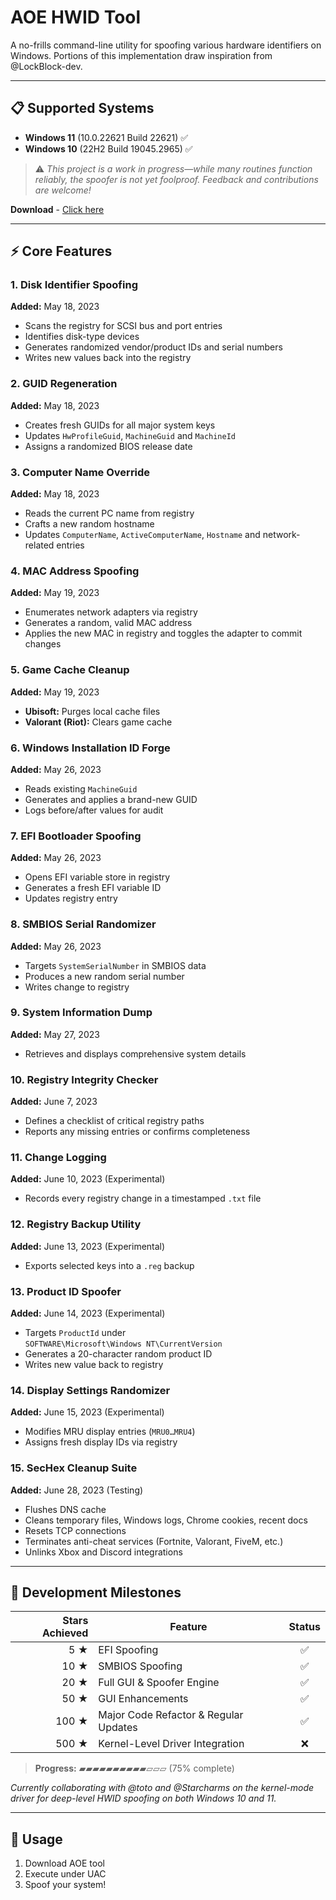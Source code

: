 # AOE HWID Tool

A no-frills command-line utility for spoofing various hardware identifiers on Windows. Portions of this implementation draw inspiration from @LockBlock-dev.

---

## 📋 Supported Systems

- **Windows 11** (10.0.22621 Build 22621) ✅  
- **Windows 10** (22H2 Build 19045.2965) ✅  

> ⚠️ _This project is a work in progress—while many routines function reliably, the spoofer is not yet foolproof. Feedback and contributions are welcome!_

**Download** - [Click here](https://github.com/notbruto/AOE_HWID_tool/releases/tag/v.1%2B)

---

## ⚡ Core Features

### 1. Disk Identifier Spoofing  
**Added:** May 18, 2023  
- Scans the registry for SCSI bus and port entries  
- Identifies disk-type devices  
- Generates randomized vendor/product IDs and serial numbers  
- Writes new values back into the registry  

### 2. GUID Regeneration  
**Added:** May 18, 2023  
- Creates fresh GUIDs for all major system keys  
- Updates `HwProfileGuid`, `MachineGuid` and `MachineId`  
- Assigns a randomized BIOS release date  

### 3. Computer Name Override  
**Added:** May 18, 2023  
- Reads the current PC name from registry  
- Crafts a new random hostname  
- Updates `ComputerName`, `ActiveComputerName`, `Hostname` and network-related entries  

### 4. MAC Address Spoofing  
**Added:** May 19, 2023  
- Enumerates network adapters via registry  
- Generates a random, valid MAC address  
- Applies the new MAC in registry and toggles the adapter to commit changes  

### 5. Game Cache Cleanup  
**Added:** May 19, 2023  
- **Ubisoft:** Purges local cache files  
- **Valorant (Riot):** Clears game cache  

### 6. Windows Installation ID Forge  
**Added:** May 26, 2023  
- Reads existing `MachineGuid`  
- Generates and applies a brand-new GUID  
- Logs before/after values for audit  

### 7. EFI Bootloader Spoofing  
**Added:** May 26, 2023  
- Opens EFI variable store in registry  
- Generates a fresh EFI variable ID  
- Updates registry entry  

### 8. SMBIOS Serial Randomizer  
**Added:** May 26, 2023  
- Targets `SystemSerialNumber` in SMBIOS data  
- Produces a new random serial number  
- Writes change to registry  

### 9. System Information Dump  
**Added:** May 27, 2023  
- Retrieves and displays comprehensive system details  

### 10. Registry Integrity Checker  
**Added:** June 7, 2023  
- Defines a checklist of critical registry paths  
- Reports any missing entries or confirms completeness  

### 11. Change Logging  
**Added:** June 10, 2023 (Experimental)  
- Records every registry change in a timestamped `.txt` file  

### 12. Registry Backup Utility  
**Added:** June 13, 2023 (Experimental)  
- Exports selected keys into a `.reg` backup  

### 13. Product ID Spoofer  
**Added:** June 14, 2023 (Experimental)  
- Targets `ProductId` under  
  `SOFTWARE\Microsoft\Windows NT\CurrentVersion`  
- Generates a 20-character random product ID  
- Writes new value back to registry  

### 14. Display Settings Randomizer  
**Added:** June 15, 2023 (Experimental)  
- Modifies MRU display entries (`MRU0…MRU4`)  
- Assigns fresh display IDs via registry  

### 15. SecHex Cleanup Suite  
**Added:** June 28, 2023 (Testing)  
- Flushes DNS cache  
- Cleans temporary files, Windows logs, Chrome cookies, recent docs  
- Resets TCP connections  
- Terminates anti-cheat services (Fortnite, Valorant, FiveM, etc.)  
- Unlinks Xbox and Discord integrations  

---

## 🎯 Development Milestones

| Stars Achieved | Feature                                           | Status |
|---------------:|---------------------------------------------------|:------:|
| 5 ★            | EFI Spoofing                                       | ✅     |
| 10 ★           | SMBIOS Spoofing                                    | ✅     |
| 20 ★           | Full GUI & Spoofer Engine                         | ✅     |
| 50 ★           | GUI Enhancements                                   | ✅     |
| 100 ★          | Major Code Refactor & Regular Updates              | ✅     |
| 500 ★          | Kernel-Level Driver Integration                    | ❌     |

> **Progress:** ▰▰▰▰▰▰▰▰▰▰▱▱▱ (75% complete)

_Currently collaborating with @toto and @Starcharms on the kernel-mode driver for deep-level HWID spoofing on both Windows 10 and 11._

---

## 🔧 Usage

1. Download AOE tool
2. Execute under UAC
3. Spoof your system!
